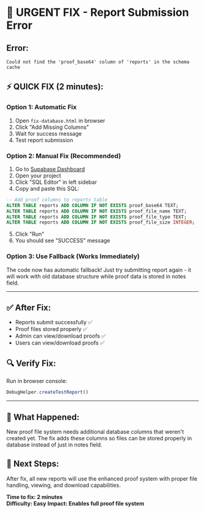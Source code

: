 # 🚨 URGENT FIX - Report Submission Error

## Error:
```
Could not find the 'proof_base64' column of 'reports' in the schema cache
```

## ⚡ QUICK FIX (2 minutes):

### Option 1: Automatic Fix
1. Open `fix-database.html` in browser
2. Click "Add Missing Columns" 
3. Wait for success message
4. Test report submission

### Option 2: Manual Fix (Recommended)
1. Go to [Supabase Dashboard](https://supabase.com)
2. Open your project
3. Click "SQL Editor" in left sidebar
4. Copy and paste this SQL:

```sql
-- Add proof columns to reports table
ALTER TABLE reports ADD COLUMN IF NOT EXISTS proof_base64 TEXT;
ALTER TABLE reports ADD COLUMN IF NOT EXISTS proof_file_name TEXT;
ALTER TABLE reports ADD COLUMN IF NOT EXISTS proof_file_type TEXT;
ALTER TABLE reports ADD COLUMN IF NOT EXISTS proof_file_size INTEGER;
```

5. Click "Run"
6. You should see "SUCCESS" message

### Option 3: Use Fallback (Works Immediately)
The code now has automatic fallback! Just try submitting report again - it will work with old database structure while proof data is stored in notes field.

---

## ✅ After Fix:
- Reports submit successfully ✅
- Proof files stored properly ✅  
- Admin can view/download proofs ✅
- Users can view/download proofs ✅

## 🔍 Verify Fix:
Run in browser console:
```javascript
DebugHelper.createTestReport()
```

---

## 📝 What Happened:
New proof file system needs additional database columns that weren't created yet. The fix adds these columns so files can be stored properly in database instead of just in notes field.

## 🎯 Next Steps:
After fix, all new reports will use the enhanced proof system with proper file handling, viewing, and download capabilities.

**Time to fix: 2 minutes**  
**Difficulty: Easy** 
**Impact: Enables full proof file system**
